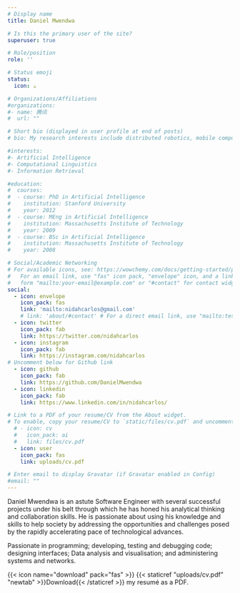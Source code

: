 ```yaml
---
# Display name
title: Daniel Mwendwa

# Is this the primary user of the site?
superuser: true

# Role/position
role: ''

# Status emoji
status:
  icon: ☕️

# Organizations/Affiliations
#organizations:
#- name: 腾讯
#  url: ""

# Short bio (displayed in user profile at end of posts)
# bio: My research interests include distributed robotics, mobile computing and programmable matter.

#interests:
#- Artificial Intelligence
#- Computational Linguistics
#- Information Retrieval

#education:
#  courses:
#  - course: PhD in Artificial Intelligence
#    institution: Stanford University
#    year: 2012
#  - course: MEng in Artificial Intelligence
#    institution: Massachusetts Institute of Technology
#    year: 2009
#  - course: BSc in Artificial Intelligence
#    institution: Massachusetts Institute of Technology
#    year: 2008

# Social/Academic Networking
# For available icons, see: https://wowchemy.com/docs/getting-started/page-builder/#icons
#   For an email link, use "fas" icon pack, "envelope" icon, and a link in the
#   form "mailto:your-email@example.com" or "#contact" for contact widget.
social:
  - icon: envelope
    icon_pack: fas
    link: 'mailto:nidahcarlos@gmail.com'
    # link: 'about/#contact' # For a direct email link, use "mailto:test@example.org".
  - icon: twitter
    icon_pack: fab
    link: https://twitter.com/nidahcarlos
  - icon: instagram
    icon_pack: fab
    link: https://instagram.com/nidahcarlos
# Uncomment below for Github link
  - icon: github
    icon_pack: fab
    link: https://github.com/DanielMwendwa
  - icon: linkedin
    icon_pack: fab
    link: https://www.linkedin.com/in/nidahcarlos/

# Link to a PDF of your resume/CV from the About widget.
# To enable, copy your resume/CV to `static/files/cv.pdf` and uncomment the lines below.
  # - icon: cv
  #   icon_pack: ai
  #   link: files/cv.pdf
  - icon: user
    icon_pack: fas
    link: uploads/cv.pdf

# Enter email to display Gravatar (if Gravatar enabled in Config)
#email: ""
---
```


Daniel Mwendwa is an astute Software Engineer with several successful projects under his belt through which he has honed his analytical thinking and collaboration skills. He is passionate about using his knowledge and skills to help society by addressing the opportunities and challenges posed by the rapidly accelerating pace of technological advances.

Passionate in programming; developing, testing and debugging code; designing interfaces; Data analysis and visualisation; and administering systems and networks.

{{< icon name="download" pack="fas" >}} {{< staticref "uploads/cv.pdf" "newtab" >}}Download{{< /staticref >}} my resumé as a PDF.
